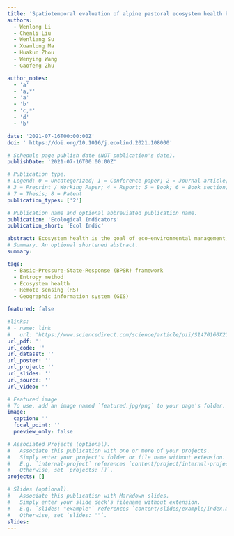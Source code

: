 ```yaml
---
title: 'Spatiotemporal evaluation of alpine pastoral ecosystem health by using the Basic-Pressure-State-Response Framework: A case study of the Gannan region, northwest China'
authors:
  - Wenlong Li
  - Chenli Liu
  - Wenliang Su
  - Xuanlong Ma
  - Huakun Zhou
  - Wenying Wang
  - Gaofeng Zhu

author_notes:
  - 'a'
  - 'a,*'
  - 'a'
  - 'b'
  - 'c,*'
  - 'd'
  - 'b'

date: '2021-07-16T00:00:00Z'
doi: ' https://doi.org/10.1016/j.ecolind.2021.108000'

# Schedule page publish date (NOT publication's date).
publishDate: '2021-07-16T00:00:00Z'

# Publication type.
# Legend: 0 = Uncategorized; 1 = Conference paper; 2 = Journal article;
# 3 = Preprint / Working Paper; 4 = Report; 5 = Book; 6 = Book section;
# 7 = Thesis; 8 = Patent
publication_types: ['2']

# Publication name and optional abbreviated publication name.
publication: 'Ecological Indicators'
publication_short: 'Ecol Indic'

abstract: Ecosystem health is the goal of eco-environmental management, and its assessment is necessary for improving regional ecological environments and promoting regional sustainable development. However, previous studies on regional ecosystem health assessment have mainly concentrated on rapidly developing urbanized areas, with very few having been conducted on alpine pastoral regions. Taking the Gannan alpine pastoral region of China as the study area, and based on remote-sensing and GIS technologies, we used entropy methods to calculate the relative weights of several indicators to quantify the uncertainty in the data processing so that the accuracy of the results of the ecosystem health evaluation could be improved. In this study, a new basic-pressure-state-response assessment framework for alpine pastoral ecosystem health assessment is proposed, based on the pressure-state-response. It was found that the levels of ecosystem health of the Gannan pastoral had a spatial distribution pattern that decreased from southwest to northeast, from 2000 to 2015. Notably, the areas of the well and weak health showed a decreasing trend, with more regions tending toward ordinary levels. Among all the assessing indicators, the average value of the pressure indicator was the greatest, with the basic indicator value being the lowest. Our assessment results could be used as a guide for eco-environment managers tasked with taking effective measures to improve the status of the ecosystem health in alpine pastoral regions.
# Summary. An optional shortened abstract.
summary: 

tags:
  - Basic-Pressure-State-Response (BPSR) framework
  - Entropy method
  - Ecosystem health
  - Remote sensing (RS)
  - Geographic information system (GIS)

featured: false

#links:
# - name: link
#   url: 'https://www.sciencedirect.com/science/article/pii/S1470160X21006658'
url_pdf: ''
url_code: ''
url_dataset: ''
url_poster: ''
url_project: ''
url_slides: ''
url_source: ''
url_video: ''

# Featured image
# To use, add an image named `featured.jpg/png` to your page's folder.
image:
  caption: ''
  focal_point: ''
  preview_only: false

# Associated Projects (optional).
#   Associate this publication with one or more of your projects.
#   Simply enter your project's folder or file name without extension.
#   E.g. `internal-project` references `content/project/internal-project/index.md`.
#   Otherwise, set `projects: []`.
projects: []

# Slides (optional).
#   Associate this publication with Markdown slides.
#   Simply enter your slide deck's filename without extension.
#   E.g. `slides: "example"` references `content/slides/example/index.md`.
#   Otherwise, set `slides: ""`.
slides:
---
```


